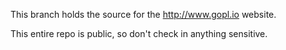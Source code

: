 
This branch holds the source for the http://www.gopl.io website.

This entire repo is public, so don't check in anything sensitive.
